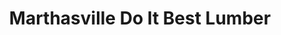 ---
title: "Marthasville Do It Best Lumber"
url: /marthasville/marthasville-do-it-best-lumber/
shop: hardware
---